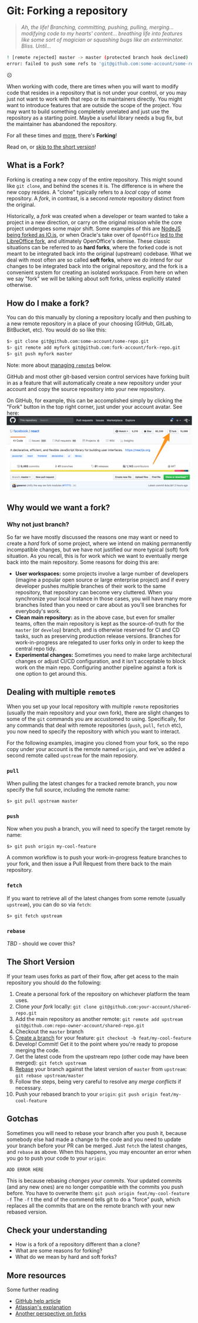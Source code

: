 # Git: Forking a repository

> _Ah, the life! Branching, committing, pushing, pulling, merging... modifying code to my hearts' content... breathing life into features like some sort of magician or squashing bugs like an exterminator. Bliss. Until..._

```bash
! [remote rejected] master -> master (protected branch hook declined)
error: failed to push some refs to 'git@github.com:some-account/some-repo.git'
```

☹️

When working with code, there are times when you will want to modify code that resides in a repository that is not under your control, or you may just not want to work with that repo or its maintainers directly. You might want to introduce features that are outside the scope of the project. You may want to build something completely unrelated and just use the repository as a starting point. Maybe a useful library needs a bug fix, but the maintainer has abandoned the repository. 

For all these times and [more](#why-would-we-want-a-fork), there's **Forking**!

Read on, or [skip to the short version](#the-short-version)!

## What is a Fork?

Forking is creating a new copy of the entire repository. This might sound like `git clone`, and behind the scenes it is. The difference is in where the new copy resides. A "clone" typically refers to a _local_ copy of some repository. A _fork_, in contrast, is a second *remote* repository distinct from the original.

Historically, a _fork_ was created when a developer or team wanted to take a project in a new direction, or carry on the original mission while the core project undergoes some major shift. Some examples of this are [NodeJS being forked as IO.js](http://anandmanisankar.com/posts/nodejs-iojs-why-the-fork/#why-the-fork), or when Oracle's take over of `OpenOffice` [led to the LibreOffice fork](https://en.wikipedia.org/wiki/LibreOffice#ooo-build,_Go-oo_and_Oracle), and ultimately OpenOffice's demise. These classic situations can be referred to as **hard forks**, where the forked code is not meant to be integrated back into the original (upstream) codebase. What we deal with most often are so called **soft forks**, where we _do_ intend for our changes to be integrated back into the original repository, and the fork is a convenient system for creating an isolated workspace. From here on when we say "fork" we will be talking about soft forks, unless explicitly stated otherwise.

## How do I make a fork?

You can do this manually by cloning a repository locally and then pushing to a new remote repository in a place of your choosing (GitHub, GitLab, BitBucket, etc). You would do so like this:
```bash
$> git clone git@github.com:some-account/some-repo.git
$> git remote add myfork git@github.com:fork-account/fork-repo.git
$> git push myfork master
```
Note: more about [managing `remote`s](#dealing-with-multiple-remotes) below.

GitHub and most other git-based version control services have forking built in as a feature that will automatically create a new repository under your account and copy the source repository into your new repository.

On GitHub, for example, this can be accomplished simply by clicking the "Fork" button in the top right corner, just under your account avatar. See here:
![Forking on GitHub](../images/github-fork.png)

## Why would we want a fork?
### Why not just branch?

So far we have mostly discussed the reasons one may want or need to create a _hard_ fork of some project, where we intend on making permanently incompatible changes, but we have not justified our more typical (soft) fork situation. As you recall, this is for work which we want to eventually merge back into the main repository. Some reasons for doing this are:

* **User workspaces:** some projects involve a large number of developers (imagine a popular open source or large enterprise project) and if every developer pushes multiple branches of their work to the same repository, that repository can become very cluttered. When you synchronize your local instance in those cases, you will have many more branches listed than you need or care about as you'll see branches for everybody's work.
* **Clean main repository:** as in the above case, but even for smaller teams, often the main repository is kept as the source-of-truth for the `master` (or `develop`) branch, and is otherwise reserved for CI and CD tasks, such as preserving production release versions. Branches for work-in-progress are relegated to user forks only in order to keep the central repo tidy.
* **Experimental changes:** Sometimes you need to make large architectural changes or adjust CI/CD configuration, and it isn't acceptable to block work on the main repo. Configuring another pipeline against a fork is one option to get around this.

## Dealing with multiple `remote`s
When you set up your local repository with multiple `remote` repositories (usually the main repository and your own fork), there are slight changes to some of the `git` commands you are accustomed to using. Specifically, for any commands that deal with remote repositories (`push`, `pull`, `fetch` etc), you now need to specify the repository with which you want to interact.

For the following examples, imagine you cloned from your fork, so the repo copy under your account is the remote named `origin`, and we've added a second remote called `upstream` for the main reposiory.

### `pull`
When pulling the latest changes for a tracked remote branch, you now specify the full source, including the remote name:
```shell
$> git pull upstream master
```

### `push`
Now when you push a branch, you will need to specify the target remote by name:
```shell
$> git push origin my-cool-feature
```
A common workflow is to push your work-in-progress feature branches to your fork, and then issue a Pull Request from there back to the main repository.

### `fetch`
If you want to retrieve all of the latest changes from some remote (usually `upstream`), you can do so via `fetch`:
```shell
$> git fetch upstream
```

### `rebase`
_TBD_ - should we cover this?

## The Short Version
If your team uses forks as part of their flow, after get acess to the main repository you should do the following:
1) Create a personal fork of the repository on whichever platform the team uses.
1) Clone _your fork_ locally: `git clone git@github.com:your-account/shared-repo.git`
1) Add the main repository as another remote: `git remote add upstream git@github.com:repo-owner-account/shared-repo.git`
1) Checkout the `master` branch
1) [Create a branch](./git-branch-stage-commit.md) for your feature: `git checkout -b feat/my-cool-feature`
1) Develop! Commit! Get it to the point where you're ready to propose merging the code.
1) Get the latest code from the upstream repo (other code may have been merged): `git fetch upstream`
1) [Rebase](./git-rebase.md) your branch against the latest version of `master` from `upstream`: `git rebase upstream/master`
  1) Follow the steps, being very careful to resolve any _merge conflicts_ if necessary.
1) Push your rebased branch to your `origin`: `git push origin feat/my-cool-feature`

## Gotchas

Sometimes you will need to rebase your branch after you push it, because somebody else had made a change to the code and you need to update your branch before your PR can be merged. Just `fetch` the latest changes, and `rebase` as above. When this happens, you may encounter an error when you go to push your code to your `origin`:
```
ADD ERROR HERE
```
This is because rebasing _changes your commits_. Your updated commits (and any new ones) are no longer compatible with the commits you push before. You have to overwrite them:
`git push origin feat/my-cool-feature -f`
The `-f` t the end of the commend tells git to do a "force" push, which replaces all the commits that are on the remote branch with your new rebased version.

## Check your understanding

* How is a fork of a repository different than a clone?
* What are some reasons for forking?
* What do we mean by hard and soft forks?

## More resources

Some further reading

- [GitHub help article](https://help.github.com/articles/fork-a-repo/)
- [Atlassian's explanation](TODO)
- [Another perspective on forks](https://gregoryszorc.com/blog/2017/12/11/high-level-problems-with-git-and-how-to-fix-them/)
